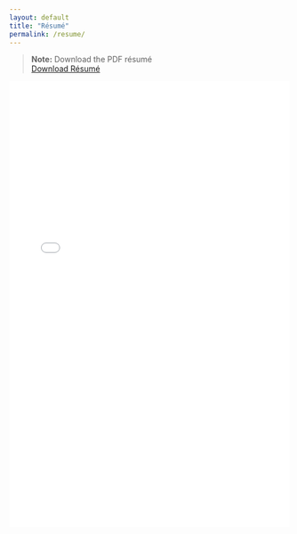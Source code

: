 ```yaml
---
layout: default
title: "Résumé"
permalink: /resume/
---
```


> **Note:** Download the PDF résumé  
> <a href="/assets/Resume_V7.pdf" class="btn-primary">Download Résumé</a>

<iframe
  src="/assets/Resume_V7.pdf"
  width="100%"
  height="800px"
  style="border: none;"
  title="Kalyan Banerjee Resume">
</iframe>
